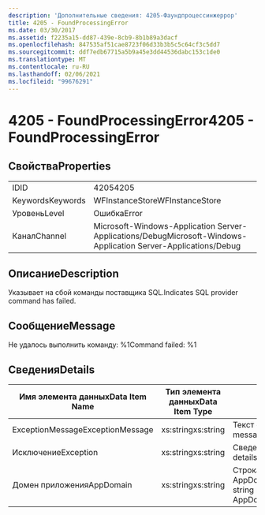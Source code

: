 ```yaml
---
description: 'Дополнительные сведения: 4205-Фаундпроцессинжеррор'
title: 4205 - FoundProcessingError
ms.date: 03/30/2017
ms.assetid: f2235a15-dd87-439e-8cb9-8b1b89a3dacf
ms.openlocfilehash: 847535af51cae8723f06d33b3b5c5c64cf3c5dd7
ms.sourcegitcommit: ddf7edb67715a5b9a45e3dd44536dabc153c1de0
ms.translationtype: MT
ms.contentlocale: ru-RU
ms.lasthandoff: 02/06/2021
ms.locfileid: "99676291"
---
```

# <a name="4205---foundprocessingerror"></a><span data-ttu-id="c3fb4-103">4205 - FoundProcessingError</span><span class="sxs-lookup"><span data-stu-id="c3fb4-103">4205 - FoundProcessingError</span></span>

## <a name="properties"></a><span data-ttu-id="c3fb4-104">Свойства</span><span class="sxs-lookup"><span data-stu-id="c3fb4-104">Properties</span></span>  
  
|||  
|-|-|  
|<span data-ttu-id="c3fb4-105">ID</span><span class="sxs-lookup"><span data-stu-id="c3fb4-105">ID</span></span>|<span data-ttu-id="c3fb4-106">4205</span><span class="sxs-lookup"><span data-stu-id="c3fb4-106">4205</span></span>|  
|<span data-ttu-id="c3fb4-107">Keywords</span><span class="sxs-lookup"><span data-stu-id="c3fb4-107">Keywords</span></span>|<span data-ttu-id="c3fb4-108">WFInstanceStore</span><span class="sxs-lookup"><span data-stu-id="c3fb4-108">WFInstanceStore</span></span>|  
|<span data-ttu-id="c3fb4-109">Уровень</span><span class="sxs-lookup"><span data-stu-id="c3fb4-109">Level</span></span>|<span data-ttu-id="c3fb4-110">Ошибка</span><span class="sxs-lookup"><span data-stu-id="c3fb4-110">Error</span></span>|  
|<span data-ttu-id="c3fb4-111">Канал</span><span class="sxs-lookup"><span data-stu-id="c3fb4-111">Channel</span></span>|<span data-ttu-id="c3fb4-112">Microsoft-Windows-Application Server-Applications/Debug</span><span class="sxs-lookup"><span data-stu-id="c3fb4-112">Microsoft-Windows-Application Server-Applications/Debug</span></span>|  
  
## <a name="description"></a><span data-ttu-id="c3fb4-113">Описание</span><span class="sxs-lookup"><span data-stu-id="c3fb4-113">Description</span></span>  

 <span data-ttu-id="c3fb4-114">Указывает на сбой команды поставщика SQL.</span><span class="sxs-lookup"><span data-stu-id="c3fb4-114">Indicates SQL provider command has failed.</span></span>  
  
## <a name="message"></a><span data-ttu-id="c3fb4-115">Сообщение</span><span class="sxs-lookup"><span data-stu-id="c3fb4-115">Message</span></span>  

 <span data-ttu-id="c3fb4-116">Не удалось выполнить команду: %1</span><span class="sxs-lookup"><span data-stu-id="c3fb4-116">Command failed: %1</span></span>  
  
## <a name="details"></a><span data-ttu-id="c3fb4-117">Сведения</span><span class="sxs-lookup"><span data-stu-id="c3fb4-117">Details</span></span>  
  
|<span data-ttu-id="c3fb4-118">Имя элемента данных</span><span class="sxs-lookup"><span data-stu-id="c3fb4-118">Data Item Name</span></span>|<span data-ttu-id="c3fb4-119">Тип элемента данных</span><span class="sxs-lookup"><span data-stu-id="c3fb4-119">Data Item Type</span></span>|<span data-ttu-id="c3fb4-120">Описание</span><span class="sxs-lookup"><span data-stu-id="c3fb4-120">Description</span></span>|  
|--------------------|--------------------|-----------------|  
|<span data-ttu-id="c3fb4-121">ExceptionMessage</span><span class="sxs-lookup"><span data-stu-id="c3fb4-121">ExceptionMessage</span></span>|<span data-ttu-id="c3fb4-122">xs:string</span><span class="sxs-lookup"><span data-stu-id="c3fb4-122">xs:string</span></span>|<span data-ttu-id="c3fb4-123">Текст сообщения из исключения SQL.</span><span class="sxs-lookup"><span data-stu-id="c3fb4-123">The message from the SQL exception.</span></span>|  
|<span data-ttu-id="c3fb4-124">Исключение</span><span class="sxs-lookup"><span data-stu-id="c3fb4-124">Exception</span></span>|<span data-ttu-id="c3fb4-125">xs:string</span><span class="sxs-lookup"><span data-stu-id="c3fb4-125">xs:string</span></span>|<span data-ttu-id="c3fb4-126">Сведения об исключении</span><span class="sxs-lookup"><span data-stu-id="c3fb4-126">The exception details for the exception</span></span>|  
|<span data-ttu-id="c3fb4-127">Домен приложения</span><span class="sxs-lookup"><span data-stu-id="c3fb4-127">AppDomain</span></span>|<span data-ttu-id="c3fb4-128">xs:string</span><span class="sxs-lookup"><span data-stu-id="c3fb4-128">xs:string</span></span>|<span data-ttu-id="c3fb4-129">Строка, возвращаемая AppDomain.CurrentDomain.FriendlyName.</span><span class="sxs-lookup"><span data-stu-id="c3fb4-129">The string returned by AppDomain.CurrentDomain.FriendlyName.</span></span>|
